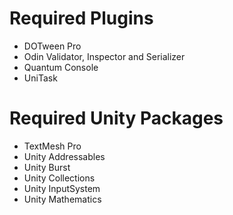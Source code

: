 ﻿# Required Plugins
- DOTween Pro
- Odin Validator, Inspector and Serializer
- Quantum Console
- UniTask

# Required Unity Packages
- TextMesh Pro
- Unity Addressables
- Unity Burst
- Unity Collections
- Unity InputSystem
- Unity Mathematics